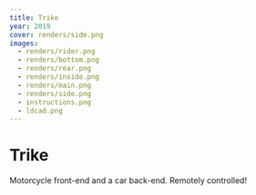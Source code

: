 ```yaml
---
title: Trike
year: 2019
cover: renders/side.png
images:
  - renders/rider.png
  - renders/bottom.png
  - renders/rear.png
  - renders/inside.png
  - renders/main.png
  - renders/side.png
  - instructions.png
  - ldcad.png
---
```


# Trike

Motorcycle front-end and a car back-end. Remotely controlled!

